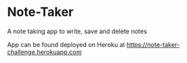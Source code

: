 # Note-Taker

A note taking app to write, save and delete notes

App can be found deployed on Heroku at https://note-taker-challenge.herokuapp.com
